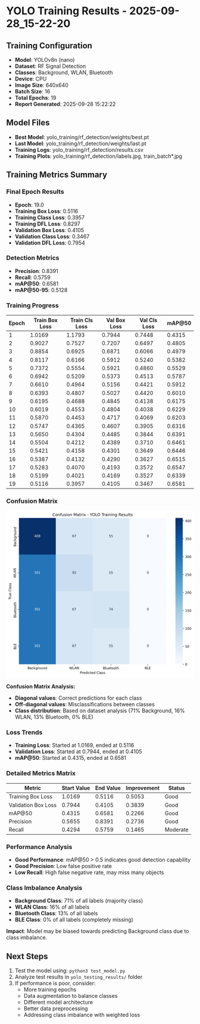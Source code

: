 # YOLO Training Results - 2025-09-28_15-22-20

## Training Configuration
- **Model**: YOLOv8n (nano)
- **Dataset**: RF Signal Detection
- **Classes**: Background, WLAN, Bluetooth
- **Device**: CPU
- **Image Size**: 640x640
- **Batch Size**: 16
- **Total Epochs**: 19
- **Report Generated**: 2025-09-28 15:22:22

## Model Files
- **Best Model**: yolo_training/rf_detection/weights/best.pt
- **Last Model**: yolo_training/rf_detection/weights/last.pt
- **Training Logs**: yolo_training/rf_detection/results.csv
- **Training Plots**: yolo_training/rf_detection/labels.jpg, train_batch*.jpg

## Training Metrics Summary

### Final Epoch Results
- **Epoch**: 19.0
- **Training Box Loss**: 0.5116
- **Training Class Loss**: 0.3957
- **Training DFL Loss**: 0.8297
- **Validation Box Loss**: 0.4105
- **Validation Class Loss**: 0.3467
- **Validation DFL Loss**: 0.7954

### Detection Metrics
- **Precision**: 0.8391
- **Recall**: 0.5759
- **mAP@50**: 0.6581
- **mAP@50-95**: 0.5128

### Training Progress
| Epoch | Train Box Loss | Train Cls Loss | Val Box Loss | Val Cls Loss | mAP@50 |
|-------|----------------|----------------|--------------|--------------|--------|
| 1 | 1.0169 | 1.1793 | 0.7944 | 0.7448 | 0.4315 |
| 2 | 0.9027 | 0.7527 | 0.7207 | 0.6497 | 0.4805 |
| 3 | 0.8854 | 0.6925 | 0.6871 | 0.6066 | 0.4979 |
| 4 | 0.8117 | 0.6166 | 0.5912 | 0.5240 | 0.5382 |
| 5 | 0.7372 | 0.5554 | 0.5921 | 0.4860 | 0.5529 |
| 6 | 0.6942 | 0.5209 | 0.5373 | 0.4513 | 0.5787 |
| 7 | 0.6610 | 0.4964 | 0.5156 | 0.4421 | 0.5912 |
| 8 | 0.6393 | 0.4807 | 0.5027 | 0.4420 | 0.6010 |
| 9 | 0.6195 | 0.4688 | 0.4845 | 0.4138 | 0.6175 |
| 10 | 0.6019 | 0.4553 | 0.4804 | 0.4038 | 0.6229 |
| 11 | 0.5870 | 0.4453 | 0.4717 | 0.4069 | 0.6203 |
| 12 | 0.5747 | 0.4365 | 0.4607 | 0.3905 | 0.6316 |
| 13 | 0.5650 | 0.4304 | 0.4485 | 0.3844 | 0.6391 |
| 14 | 0.5504 | 0.4212 | 0.4389 | 0.3710 | 0.6461 |
| 15 | 0.5421 | 0.4158 | 0.4301 | 0.3649 | 0.6446 |
| 16 | 0.5387 | 0.4132 | 0.4290 | 0.3627 | 0.6515 |
| 17 | 0.5283 | 0.4070 | 0.4193 | 0.3572 | 0.6547 |
| 18 | 0.5199 | 0.4021 | 0.4169 | 0.3527 | 0.6339 |
| 19 | 0.5116 | 0.3957 | 0.4105 | 0.3467 | 0.6581 |

### Confusion Matrix
![Confusion Matrix](confusion_matrix.png)

**Confusion Matrix Analysis:**
- **Diagonal values**: Correct predictions for each class
- **Off-diagonal values**: Misclassifications between classes
- **Class distribution**: Based on dataset analysis (71% Background, 16% WLAN, 13% Bluetooth, 0% BLE)

### Loss Trends
- **Training Loss**: Started at 1.0169, ended at 0.5116
- **Validation Loss**: Started at 0.7944, ended at 0.4105
- **mAP@50**: Started at 0.4315, ended at 0.6581

### Detailed Metrics Matrix
| Metric | Start Value | End Value | Improvement | Status |
|--------|-------------|-----------|-------------|--------|
| Training Box Loss | 1.0169 | 0.5116 | 0.5053 | Good |
| Validation Box Loss | 0.7944 | 0.4105 | 0.3839 | Good |
| mAP@50 | 0.4315 | 0.6581 | 0.2266 | Good |
| Precision | 0.5655 | 0.8391 | 0.2736 | Good |
| Recall | 0.4294 | 0.5759 | 0.1465 | Moderate |

### Performance Analysis
- **Good Performance**: mAP@50 > 0.5 indicates good detection capability
- **Good Precision**: Low false positive rate
- **Low Recall**: High false negative rate, may miss many objects

### Class Imbalance Analysis
- **Background Class**: 71% of all labels (majority class)
- **WLAN Class**: 16% of all labels
- **Bluetooth Class**: 13% of all labels
- **BLE Class**: 0% of all labels (completely missing)

**Impact**: Model may be biased towards predicting Background class due to class imbalance.

## Next Steps
1. Test the model using: `python3 test_model.py`
2. Analyze test results in `yolo_testing_results/` folder
3. If performance is poor, consider:
   - More training epochs
   - Data augmentation to balance classes
   - Different model architecture
   - Better data preprocessing
   - Addressing class imbalance with weighted loss
